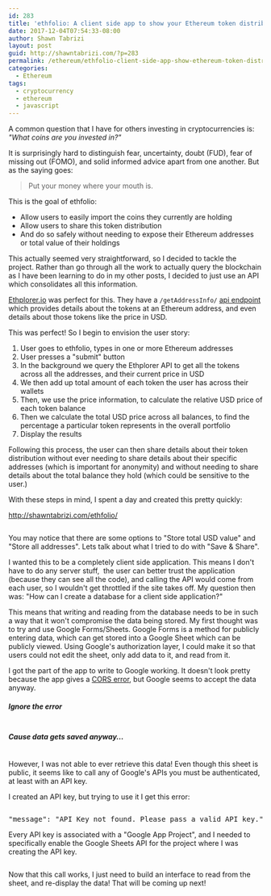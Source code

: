 ```yaml
---
id: 283
title: 'ethfolio: A client side app to show your Ethereum token distribution'
date: 2017-12-04T07:54:33-08:00
author: Shawn Tabrizi
layout: post
guid: http://shawntabrizi.com/?p=283
permalink: /ethereum/ethfolio-client-side-app-show-ethereum-token-distribution/
categories:
  - Ethereum
tags:
  - cryptocurrency
  - ethereum
  - javascript
---
```

<p>A common question that I have for others investing in cryptocurrencies is: <em>"What coins are you invested in?"</em></p>

<p>It is surprisingly hard to distinguish fear, uncertainty, doubt (FUD), fear of missing out (FOMO), and solid informed advice apart from one another. But as the saying goes:</p>

<p><blockquote>Put your money where your mouth is.</blockquote></p>

<p>This is the goal of ethfolio:</p>

<ul>
 	<li>Allow users to easily import the coins they currently are holding</li>
 	<li>Allow users to share this token distribution</li>
 	<li>And do so safely without needing to expose their Ethereum addresses or total value of their holdings</li>
</ul>

<p>This actually seemed very straightforward, so I decided to tackle the project. Rather than go through all the work to actually query the blockchain as I have been learning to do in my other posts, I decided to just use an API which consolidates all this information.</p>

<p><a href="https://ethplorer.io/">Ethplorer.io</a> was perfect for this. They have a <code>/getAddressInfo/</code> <a href="https://github.com/EverexIO/Ethplorer/wiki/Ethplorer-API?from=etop">api endpoint</a> which provides details about the tokens at an Ethereum address, and even details about those tokens like the price in USD.</p>

<p>This was perfect! So I begin to envision the user story:</p>

<ol>
 	<li>User goes to ethfolio, types in one or more Ethereum addresses</li>
 	<li>User presses a "submit" button</li>
 	<li>In the background we query the Ethplorer API to get all the tokens across all the addresses, and their current price in USD</li>
 	<li>We then add up total amount of each token the user has across their wallets</li>
 	<li>Then, we use the price information, to calculate the relative USD price of each token balance</li>
 	<li>Then we calculate the total USD price across all balances, to find the percentage a particular token represents in the overall portfolio</li>
 	<li>Display the results</li>
</ol>

<p>Following this process, the user can then share details about their token distribution without ever needing to share details about their specific addresses (which is important for anonymity) and without needing to share details about the total balance they hold (which could be sensitive to the user.)</p>

<p>With these steps in mind, I spent a day and created this pretty quickly:</p>

<p><a href="http://shawntabrizi.com/ethfolio/">http://shawntabrizi.com/ethfolio/</a></p>

<p id="vqHeORb"><img class="alignnone size-full wp-image-285 " src="http://shawntabrizi.com/wordpress/wp-content/uploads/2017/12/img_5a24f8f17ea4a.png" alt="" /></p>

<p>You may notice that there are some options to "Store total USD value" and "Store all addresses". Lets talk about what I tried to do with "Save & Share".</p>

<p>I wanted this to be a completely client side application. This means I don't have to do any server stuff,  the user can better trust the application (because they can see all the code), and calling the API would come from each user, so I wouldn't get throttled if the site takes off. My question then was: "How can I create a database for a client side application?"</p>

<p>This means that writing and reading from the database needs to be in such a way that it won't compromise the data being stored. My first thought was to try and use Google Forms/Sheets. Google Forms is a method for publicly entering data, which can get stored into a Google Sheet which can be publicly viewed. Using Google's authorization layer, I could make it so that users could not edit the sheet, only add data to it, and read from it.</p>

<p>I got the part of the app to write to Google working. It doesn't look pretty because the app gives a <a href="https://developer.mozilla.org/en-US/docs/Web/HTTP/CORS">CORS error</a>, but Google seems to accept the data anyway.</p>

<h5>Ignore the error</h5>
<p id="CKSOQOK"><img class="alignnone size-full wp-image-287 " src="http://shawntabrizi.com/wordpress/wp-content/uploads/2017/12/img_5a24fdb9c8555.png" alt="" /></p>

<h5>Cause data gets saved anyway...</h5>
<p id="oEcFGIk"><img class="alignnone size-full wp-image-286 " src="http://shawntabrizi.com/wordpress/wp-content/uploads/2017/12/img_5a24fd98c904a.png" alt="" /></p>

<p>However, I was not able to ever retrieve this data! Even though this sheet is public, it seems like to call any of Google's APIs you must be authenticated, at least with an API key.</p>

<p>I created an API key, but trying to use it I get this error:</p>

<p id="qpNNWOq"><img class="alignnone size-full wp-image-288 " src="http://shawntabrizi.com/wordpress/wp-content/uploads/2017/12/img_5a24fec22ed25.png" alt="" /></p>

<pre>"message": "API Key not found. Please pass a valid API key."</pre>

<p>Every API key is associated with a "Google App Project", and I needed to specifically enable the Google Sheets API for the project where I was creating the API key.</p>

<p id="CZWbmoM"><img class="alignnone size-full wp-image-292 " src="http://shawntabrizi.com/wordpress/wp-content/uploads/2017/12/img_5a2505a15b129.png" alt="" /></p>

<p>Now that this call works, I just need to build an interface to read from the sheet, and re-display the data! That will be coming up next!</p>